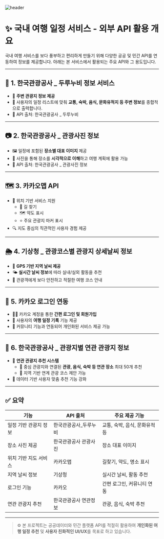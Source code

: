 ![header](https://capsule-render.vercel.app/api?type=soft&text=여담&fontAlign=50&fontAlignY=30&fontSize=40&desc=국내%20여행%20일정%20추천%20및%20정보%20통합%20플랫폼&descAlign=50&descAlignY=70&color=0:C9E7F2,100:C9E7F2&fontColor=2D5C76)



# ✨ 국내 여행 일정 서비스 - 외부 API 활용 개요

국내 여행 서비스를 보다 풍부하고 편리하게 만들기 위해 다양한 공공 및 민간 API를 연동하여 정보를 제공합니다. 아래는 본 서비스에서 활용되는 주요 API와 그 용도입니다.

---

## 🧭 1. 한국관광공사 _ 두루누비 정보 서비스

- 📌 **주변 관광지 정보 제공**  
- 📅 사용자의 일정 리스트에 맞춰 **교통, 숙박, 음식, 문화유적지 등 주변 정보**를 종합적으로 출력합니다.
- 🔗 API 출처: 한국관광공사 _ 두루누비

---

## 📷 2. 한국관광공사 _ 관광사진 정보

- 🖼️ 일정에 포함된 **장소별 대표 이미지** 제공
- 📍 사진을 통해 장소를 **시각적으로 이해**하고 여행 계획에 활용 가능
- 🔗 API 출처: 한국관광공사 _ 관광사진 정보

---

## 🗺️ 3. 카카오맵 API

- 📌 위치 기반 서비스 지원
  - 🧭 길 찾기
  - 🗺️ 약도 표시
  - ⭐️ 주요 관광지 마커 표시
- 🔍 지도 중심의 직관적인 사용자 경험 제공

---

## 🌦️ 4. 기상청 _ 관광코스별 관광지 상세날씨 정보

- 📍 **GPS 기반 지역 날씨 제공**
- 🌤️ **실시간 날씨 정보**에 따라 실내/실외 활동을 추천
- 🔗 관광객에게 보다 안전하고 적절한 여행 코스 안내

---

## 🔐 5. 카카오 로그인 연동

- 🧑‍💼 카카오 계정을 통한 **간편 로그인 및 회원가입**
- 📝 사용자의 **여행 일정 기록** 기능 제공
- 💬 커뮤니티 기능과 연동되어 개인화된 서비스 제공 가능

---

## 🧳 6. 한국관광공사 _ 관광지별 연관 관광지 정보

- 🔄 **연관 관광지 추천 시스템**
  - 📌 중심 관광지와 연결된 **관광, 음식, 숙박 등 연관 장소** 최대 50개 추천
  - 📍 지역 기반 연계 관광 코스 제안 가능
- 🔗 데이터 기반 사용자 맞춤 추천 기능 강화

---

## ✅ 요약

| 기능 | API 출처 | 주요 제공 기능 |
|------|----------|----------------|
| 일정 기반 관광지 정보 | 한국관광공사_두루누비 | 교통, 숙박, 음식, 문화유적 등 |
| 장소 사진 제공 | 한국관광공사 관광사진 | 장소 대표 이미지 |
| 위치 기반 지도 서비스 | 카카오맵 | 길찾기, 약도, 명소 표시 |
| 지역 날씨 정보 | 기상청 | 실시간 날씨, 활동 추천 |
| 로그인 기능 | 카카오 | 간편 로그인, 커뮤니티 연동 |
| 연관 관광지 추천 | 한국관광공사 연관정보 | 관광, 음식, 숙박 추천 |

---

> ⚙️ 본 프로젝트는 공공데이터와 민간 플랫폼 API를 적절히 활용하여 **개인화된 여행 일정 추천** 및 **사용자 친화적인 UI/UX**를 목표로 하고 있습니다.
